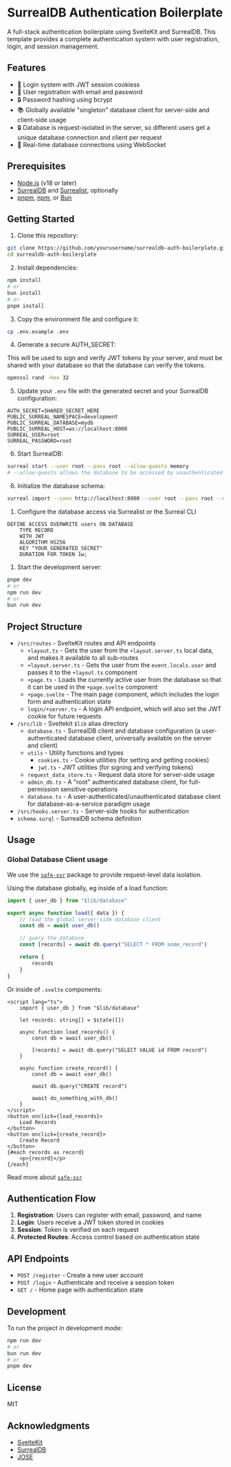 # SurrealDB Authentication Boilerplate

A full-stack authentication boilerplate using SvelteKit and SurrealDB. This template provides a complete authentication system with user registration, login, and session management.

## Features

- 🔑 Login system with JWT session cookiess
- 📝 User registration with email and password
- 🔒 Password hashing using bcrypt
- 📚 Globally available "singleton" database client for server-side and client-side usage
- 🔒 Database is request-isolated in the server, so different users get a unique database connection and client per request
- 🔗 Real-time database connections using WebSocket

## Prerequisites

- [Node.js](https://nodejs.org/) (v18 or later)
- [SurrealDB](https://surrealdb.com/) and [Surrealist](https://surrealdb.com/surrealist), optionally
- [pnpm](https://pnpm.io/), [npm](https://www.npmjs.com/), or [Bun](https://bun.sh/)

## Getting Started

1. Clone this repository:
```bash
git clone https://github.com/yourusername/surrealdb-auth-boilerplate.git
cd surrealdb-auth-boilerplate
```

2. Install dependencies:
```bash
npm install
# or
bun install
# or
pnpm install
```

3. Copy the environment file and configure it:
```bash
cp .env.example .env
```

4. Generate a secure AUTH_SECRET:

This will be used to sign and verify JWT tokens by your server, and must be shared with your database so that the database can verify the tokens.

```bash
openssl rand -hex 32
```

5. Update your `.env` file with the generated secret and your SurrealDB configuration:
```env
AUTH_SECRET=SHARED_SECRET_HERE
PUBLIC_SURREAL_NAMESPACE=development
PUBLIC_SURREAL_DATABASE=mydb
PUBLIC_SURREAL_HOST=ws://localhost:8000
SURREAL_USER=root
SURREAL_PASSWORD=root
```

6. Start SurrealDB:
```bash
surreal start --user root --pass root --allow-guests memory
# --allow-guests allows the database to be accessed by unauthenticated users
```

6. Initialize the database schema:
```bash
surreal import --conn http://localhost:8000 --user root --pass root --ns development --db mydb schema.surql
```

1. Configure the database access via Surrealist or the Surreal CLI
```surql
DEFINE ACCESS OVERWRITE users ON DATABASE 
    TYPE RECORD 
    WITH JWT 
    ALGORITHM HS256 
    KEY "YOUR_GENERATED_SECRET" 
    DURATION FOR TOKEN 1w;
```

1. Start the development server:
```bash
pnpm dev
# or
npm run dev
# or
bun run dev
```

## Project Structure

- `/src/routes` - SvelteKit routes and API endpoints
  - `+layout.ts` - Gets the user from the `+layout.server.ts` local data, and makes it available to all sub-routes
  - `+layout.server.ts` - Gets the user from the `event.locals.user` and passes it to the `+layout.ts` component
  - `+page.ts` - Loads the currently active user from the database so that it can be used in the `+page.svelte` component
  - `+page.svelte` - The main page component, which includes the login form and authentication state
  - `login/+server.ts` - A login API endpoint, which will also set the JWT cookie for future requests
- `/src/lib` - Sveltekit `$lib` alias directory
  - `database.ts` - SurrealDB client and database configuration (a user-authenticated database client, universally available on the server and client)
  - `utils` - Utility functions and types
    - `cookies.ts` - Cookie utilities (for setting and getting cookies)
    - `jwt.ts` - JWT utilities (for signing and verifying tokens)
  - `request_data_store.ts` - Request data store for server-side usage
  - `admin_db.ts` - A "root" authenticated database client, for full-permission sensitive operations
  - `database.ts` - A user-authenticated/unauthenticated database client for database-as-a-service paradigm usage
- `/src/hooks.server.ts` - Server-side hooks for authentication
- `schema.surql` - SurrealDB schema definition


## Usage

### Global Database Client usage
We use the [`safe-ssr`](https://npmjs.com/safe-ssr) package to provide request-level data isolation.

Using the database globally, eg inside of a load function:
```ts
import { user_db } from "$lib/database"

export async function load({ data }) {
    // load the global server-side database client
    const db = await user_db()

    // query the database
    const [records] = await db.query("SELECT * FROM some_record")

    return {
        records
    }
}
```

Or inside of `.svelte` components:
```svelte
<script lang="ts">
    import { user_db } from "$lib/database"

    let records: string[] = $state([])

    async function load_records() {
        const db = await user_db()

        [records] = await db.query("SELECT VALUE id FROM record")
    }

    async function create_record() {
        const db = await user_db()

        await db.query("CREATE record")

        await do_something_with_db()
    }
</script>
<button onclick={load_records}>
    Load Records
</button>
<button onclick={create_record}>
    Create Record
</button>
{#each records as record}
    <p>{record}</p>
{/each}
```

Read more about [`safe-ssr`](https://npmjs.com/safe-ssr)

## Authentication Flow

1. **Registration**: Users can register with email, password, and name
2. **Login**: Users receive a JWT token stored in cookies
3. **Session**: Token is verified on each request
4. **Protected Routes**: Access control based on authentication state

## API Endpoints

- `POST /register` - Create a new user account
- `POST /login` - Authenticate and receive a session token
- `GET /` - Home page with authentication state

## Development

To run the project in development mode:

```bash
npm run dev
# or
bun run dev
# or
pnpm dev
```

## License

MIT

## Acknowledgments

- [SvelteKit](https://kit.svelte.dev/)
- [SurrealDB](https://surrealdb.com/)
- [JOSE](https://github.com/panva/jose)